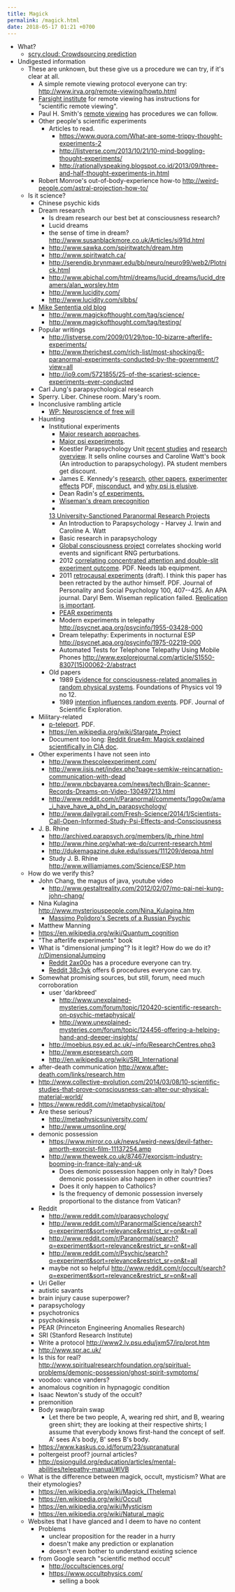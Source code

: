 ```yaml
---
title: Magick
permalink: /magick.html
date: 2018-05-17 01:21 +0700
---
```


- What?
    - [scry.cloud: Crowdsourcing prediction](https://scry.cloud/)
- Undigested information
    - These are unknown, but these give us a procedure we can try, if it's clear at all.
        - A simple remote viewing protocol everyone can try: http://www.irva.org/remote-viewing/howto.html
        - <a href="http://www.farsight.org/">Farsight institute</a> for remote viewing
        has instructions for "scientific remote viewing".
        - Paul H. Smith's <a href="http://www.rviewer.com/SimpleRemoteViewing.html">remote viewing</a>
        has procedures we can follow.
        - Other people's scientific experiments
            - Articles to read.
                - https://www.quora.com/What-are-some-trippy-thought-experiments-2
                - http://listverse.com/2013/10/21/10-mind-boggling-thought-experiments/
                - http://rationallyspeaking.blogspot.co.id/2013/09/three-and-half-thought-experiments-in.html
        - Robert Monroe's out-of-body-experience how-to http://weird-people.com/astral-projection-how-to/
    - Is it science?
        - Chinese psychic kids
        - Dream research
            - Is dream research our best bet at consciousness research?
            - Lucid dreams
            - the sense of time in dream?  http://www.susanblackmore.co.uk/Articles/si91ld.html
            - http://www.sawka.com/spiritwatch/dream.htm
            - http://www.spiritwatch.ca/
            - http://serendip.brynmawr.edu/bb/neuro/neuro99/web2/Plotnick.html
            - http://www.abichal.com/html/dreams/lucid_dreams/lucid_dreamers/alan_worsley.htm
            - http://www.lucidity.com/
            - http://www.lucidity.com/slbbs/
        - [Mike Sententia old blog](http://www.magickofthought.com/)
            - http://www.magickofthought.com/tag/science/
            - http://www.magickofthought.com/tag/testing/
        - Popular writings
            - http://listverse.com/2009/01/29/top-10-bizarre-afterlife-experiments/
            - http://www.therichest.com/rich-list/most-shocking/6-paranormal-experiments-conducted-by-the-government/?view=all
            - http://io9.com/5721855/25-of-the-scariest-science-experiments-ever-conducted
        - Carl Jung's parapsychological research
        - Sperry. Liber. Chinese room. Mary's room.
        - Inconclusive rambling article
            - [WP: Neuroscience of free will](https://en.wikipedia.org/wiki/Neuroscience_of_free_will)
        - Haunting
            - Institutional experiments
                - <a href="http://www.parapsych.org/articles/36/68/what_are_the_major_research.aspx">Major research approaches</a>.
                - <a href="http://www.parapsych.org/articles/36/67/what_are_the_major_psi_experiments.aspx">Major psi experiments</a>.
                - Koestler Parapsychology Unit
                <a href="https://koestlerunit.wordpress.com/study-registry/registered-studies/">recent studies</a>
                and
                <a href="https://koestlerunit.wordpress.com/research-overview/">research overview</a>.
                It sells online courses and Caroline Watt's book (An introduction to parapsychology).
                PA student members get discount.
                - James E. Kennedy's
                <a href="http://jeksite.org/psi.htm">research</a>,
                <a href="http://jeksite.org/others.htm">other papers</a>,
                <a href="http://jeksite.org/psi/jp76.pdf">experimenter effects</a> PDF,
                <a href="http://jeksite.org/psi/misconduct.htm">misconduct</a>,
                and
                <a href="http://jeksite.org/psi/jp01.htm">why psi is elusive</a>.
                - Dean Radin's
                <a href="http://www.deanradin.com/evidence/evidence.htm">of experiments.
                - Wiseman's dream precognition
                - <a href="http://mentalfloss.com/article/54450/13-university-sanctioned-paranormal-research-projects">
                13 University-Sanctioned Paranormal Research Projects
                </a>
                - An Introduction to Parapsychology - Harvey J. Irwin and Caroline A. Watt
                - Basic research in parapsychology
                - <a href="http://noosphere.princeton.edu/">Global consciousness project</a> correlates shocking world events and significant RNG perturbations.
                - 2012 [correlating concentrated attention and double-slit experiment
                outcome](http://media.noetic.org/uploads/files/PhysicsEssays-Radin-DoubleSlit-2012.pdf).
                PDF. Needs lab equipment.
                - 2011 <a href="http://www.dbem.ws/FeelingFuture.pdf">retrocausal experiments</a> (draft).
                I think this paper has been retracted by the author himself. PDF. Journal of Personality and Social Psychology 100, 407--425.
                An APA journal.
                Daryl Bem.
                Wiseman replication failed.
                <a href="https://www.sciencebasedmedicine.org/the-power-of-replication-bems-psi-research/">Replication is important</a>.
                - <a href="http://www.princeton.edu/~pear/experiments.html">PEAR experiments</a>
                - Modern experiments in telepathy
                http://psycnet.apa.org/psycinfo/1955-03428-000
                - Dream telepathy: Experiments in nocturnal ESP
                http://psycnet.apa.org/psycinfo/1975-02219-000
                - Automated Tests for Telephone Telepathy Using Mobile Phones
                http://www.explorejournal.com/article/S1550-8307(15)00062-2/abstract
            - Old papers
                - 1989
                <a href="http://ww.w.leyline.org/papers/pdf/REG.meta-analysis.1989.pdf">Evidence for consciousness-related anomalies in random physical systems</a>.
                Foundations of Physics vol 19 no 12.
                - 1989
                <a href="http://www.scientificexploration.org/journal/jse_03_1_radin.pdf">intention influences random events</a>.
                PDF.
                Journal of Scientific Exploration.
        - Military-related
            - <a href="http://www.fas.org/sgp/eprint/teleport.pdf">p-teleport</a>. PDF.
            - https://en.wikipedia.org/wiki/Stargate_Project
            - Document too long: [Reddit 6rue4m: Magick explained scientifically in CIA doc](https://www.reddit.com/r/occult/comments/6rue4m/magick_explained_scientifically_in_cia_doc/).
        - Other experiments I have not seen into
            - http://www.thescoleexperiment.com/
            - http://www.iisis.net/index.php?page=semkiw-reincarnation-communication-with-dead
            - http://www.nbcbayarea.com/news/tech/Brain-Scanner-Records-Dreams-on-Video-130497213.html
            - http://www.reddit.com/r/Paranormal/comments/1qgo0w/ama_i_have_have_a_phd_in_parapsychology/
            - http://www.dailygrail.com/Fresh-Science/2014/1/Scientists-Call-Open-Informed-Study-Psi-Effects-and-Consciousness
        - J. B. Rhine
            - http://archived.parapsych.org/members/jb_rhine.html
            - http://www.rhine.org/what-we-do/current-research.html
            - http://dukemagazine.duke.edu/issues/111209/depqa.html
            - Study J. B. Rhine http://www.williamjames.com/Science/ESP.htm
    - How do we verify this?
        - John Chang, the magus of java, youtube video
            - http://www.gestaltreality.com/2012/02/07/mo-pai-nei-kung-john-chang/
        - Nina Kulagina http://www.mysteriouspeople.com/Nina_Kulagina.htm
            - [Massimo Polidoro's Secrets of a Russian Psychic](https://www.cicap.org/new/articolo.php?id=101003)
        - Matthew Manning
        - https://en.wikipedia.org/wiki/Quantum_cognition
        - "The afterlife experiments" book
        - What is "dimensional jumping"? Is it legit? How do we do it? [/r/DimensionalJumping](https://np.reddit.com/r/DimensionalJumping/)
            - [Reddit 2ax00o](https://www.reddit.com/r/DimensionalJumping/comments/2ax00o/dimensional_jumping_for_dummies_revamped/)
            has a procedure everyone can try.
            - [Reddit 38c3yk](https://www.reddit.com/r/DimensionalJumping/comments/38c3yk/how_to_jump_between_dimensions/)
            offers 6 procedures everyone can try.
        - Somewhat promising sources, but still, forum, need much corroboration
            - user 'darkbreed'
                - http://www.unexplained-mysteries.com/forum/topic/120420-scientific-research-on-psychic-metaphysical/
                - http://www.unexplained-mysteries.com/forum/topic/124456-offering-a-helping-hand-and-deeper-insights/
            - http://moebius.psy.ed.ac.uk/~info/ResearchCentres.php3
            - http://www.espresearch.com
            - http://en.wikipedia.org/wiki/SRI_International
        - after-death communication http://www.after-death.com/links/research.htm
        - http://www.collective-evolution.com/2014/03/08/10-scientific-studies-that-prove-consciousness-can-alter-our-physical-material-world/
        - https://www.reddit.com/r/metaphysical/top/
        - Are these serious?
            - http://metaphysicsuniversity.com/
            - http://www.umsonline.org/
        - demonic possession
            - https://www.mirror.co.uk/news/weird-news/devil-father-amorth-exorcist-film-11137254.amp
            - http://www.theweek.co.uk/87467/exorcism-industry-booming-in-france-italy-and-uk
                - Does demonic possession happen only in Italy? Does demonic possession also happen in other countries?
                - Does it only happen to Catholics?
                - Is the frequency of demonic possession inversely proportional to the distance from Vatican?
        - Reddit
            - http://www.reddit.com/r/parapsychology/
            - http://www.reddit.com/r/ParanormalScience/search?q=experiment&sort=relevance&restrict_sr=on&t=all
            - http://www.reddit.com/r/Paranormal/search?q=experiment&sort=relevance&restrict_sr=on&t=all
            - http://www.reddit.com/r/Psychic/search?q=experiment&sort=relevance&restrict_sr=on&t=all
            - maybe not so helpful
            http://www.reddit.com/r/occult/search?q=experiment&sort=relevance&restrict_sr=on&t=all
        - Uri Geller
        - autistic savants
        - brain injury cause superpower?
        - parapsychology
        - psychotronics
        - psychokinesis
        - PEAR (Princeton Engineering Anomalies Research)
        - SRI (Stanford Research Institute)
        - Write a protocol http://www2.lv.psu.edu/jxm57/irp/prot.htm
        - http://www.spr.ac.uk/
        - Is this for real?  http://www.spiritualresearchfoundation.org/spiritual-problems/demonic-possession/ghost-spirit-symptoms/
        - voodoo: vance vanders?
        - anomalous cognition in hypnagogic condition
        - Isaac Newton's study of the occult?
        - premonition
        - Body swap/brain swap
            - Let there be two people, A, wearing red shirt, and B, wearing green shirt; they are looking at their respective shirts;
            I assume that
            everybody knows first-hand the concept of self.
            A' sees A's body,
            B' sees B's body.
        - https://www.kaskus.co.id/forum/23/supranatural
        - poltergeist proof? journal articles?
        - http://psionguild.org/education/articles/mental-abilities/telepathy-manual/#IVB
    - What is the difference between magick, occult, mysticism?
    What are their etymologies?
        - https://en.wikipedia.org/wiki/Magick_(Thelema)
        - https://en.wikipedia.org/wiki/Occult
        - https://en.wikipedia.org/wiki/Mysticism
        - https://en.wikipedia.org/wiki/Natural_magic
    - Websites that I have glanced and I deem to have no content
        - Problems
            - unclear proposition for the reader in a hurry
            - doesn't make any prediction or explanation
            - doesn't even bother to understand existing science
        - from Google search "scientific method occult"
            - http://occultsciences.org/
            - https://www.occultphysics.com/
                - selling a book
